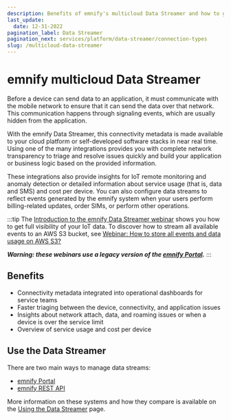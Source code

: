 ```yaml
---
description: Benefits of emnify's multicloud Data Streamer and how to get started
last_update: 
  date: 12-31-2022
pagination_label: Data Streamer
pagination_next: services/platform/data-streamer/connection-types
slug: /multicloud-data-streamer
---
```


# emnify multicloud Data Streamer

Before a device can send data to an application, it must communicate with the mobile network to ensure that it can send the data over that network.
This communication happens through signaling events, which are usually hidden from the application.

With the emnify Data Streamer, this connectivity metadata is made available to your cloud platform or self-developed software stacks in near real time.
Using one of the many integrations provides you with complete network transparency to triage and resolve issues quickly and build your application or business logic based on the provided information.

These integrations also provide insights for IoT remote monitoring and anomaly detection or detailed information about service usage (that is, data and SMS) and cost per device.
You can also configure data streams to reflect events generated by the emnify system when your users perform billing-related updates, order SIMs, or perform other operations.

:::tip
The [Introduction to the emnify Data Streamer webinar](https://youtu.be/FE8MUwNLe9k) shows you how to get full visibility of your IoT data.
To discover how to stream all available events to an AWS S3 bucket, see [Webinar: How to store all events and data usage on AWS S3?](https://support.emnify.com/hc/en-us/articles/360010214460)

**_Warning: these webinars use a legacy version of the [emnify Portal](https://portal.emnify.com/)._**
:::

## Benefits

- Connectivity metadata integrated into operational dashboards for service teams
- Faster triaging between the device, connectivity, and application issues
- Insights about network attach, data, and roaming issues or when a device is over the service limit
- Overview of service usage and cost per device

## Use the Data Streamer

There are two main ways to manage data streams:

- [emnify Portal](/multicloud-data-streamer/usage#data-streamer-in-the-portal)
- [emnify REST API](/multicloud-data-streamer/usage#data-streamer-api) 

More information on these systems and how they compare is available on the [Using the Data Streamer](/multicloud-data-streamer/usage) page.
